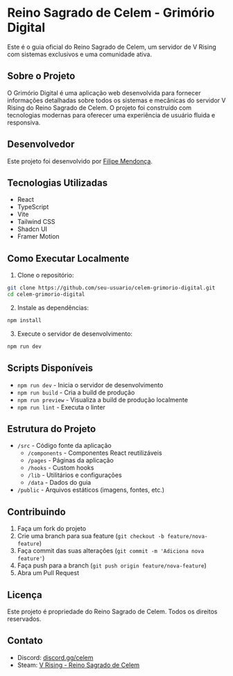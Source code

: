 # Reino Sagrado de Celem - Grimório Digital

Este é o guia oficial do Reino Sagrado de Celem, um servidor de V Rising com sistemas exclusivos e uma comunidade ativa.

## Sobre o Projeto

O Grimório Digital é uma aplicação web desenvolvida para fornecer informações detalhadas sobre todos os sistemas e mecânicas do servidor V Rising do Reino Sagrado de Celem. O projeto foi construído com tecnologias modernas para oferecer uma experiência de usuário fluida e responsiva.

## Desenvolvedor

Este projeto foi desenvolvido por [Filipe Mendonça](https://github.com/flipmendonca/).

## Tecnologias Utilizadas

- React
- TypeScript
- Vite
- Tailwind CSS
- Shadcn UI
- Framer Motion

## Como Executar Localmente

1. Clone o repositório:
```bash
git clone https://github.com/seu-usuario/celem-grimorio-digital.git
cd celem-grimorio-digital
```

2. Instale as dependências:
```bash
npm install
```

3. Execute o servidor de desenvolvimento:
```bash
npm run dev
```

## Scripts Disponíveis

- `npm run dev` - Inicia o servidor de desenvolvimento
- `npm run build` - Cria a build de produção
- `npm run preview` - Visualiza a build de produção localmente
- `npm run lint` - Executa o linter

## Estrutura do Projeto

- `/src` - Código fonte da aplicação
  - `/components` - Componentes React reutilizáveis
  - `/pages` - Páginas da aplicação
  - `/hooks` - Custom hooks
  - `/lib` - Utilitários e configurações
  - `/data` - Dados do guia
- `/public` - Arquivos estáticos (imagens, fontes, etc.)

## Contribuindo

1. Faça um fork do projeto
2. Crie uma branch para sua feature (`git checkout -b feature/nova-feature`)
3. Faça commit das suas alterações (`git commit -m 'Adiciona nova feature'`)
4. Faça push para a branch (`git push origin feature/nova-feature`)
5. Abra um Pull Request

## Licença

Este projeto é propriedade do Reino Sagrado de Celem. Todos os direitos reservados.

## Contato

- Discord: [discord.gg/celem](https://discord.gg/celem)
- Steam: [V Rising - Reino Sagrado de Celem](https://steamcommunity.com/app/1604030)

